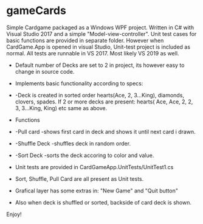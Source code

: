 # gameCards
Simple Cardgame packaged as a Windows WPF project.
Written in C# with Visual Studio 2017 and a simple "Model-view-controller".
Unit test cases for basic functions are provided in separate folder. However when CardGame.App is opened in visual Studio, Unit-test project is included as normal. All tests are runnable in VS 2017. Most likely VS 2019 as well.

* Default number of Decks are set to 2 in project, its however easy to change in source code.


* Implements basic functionality according to specs:
* -Deck is created in sorted order hearts(Ace, 2, 3...King), diamonds, clovers, spades.
   If 2 or more decks are present: hearts( Ace, Ace, 2, 2, 3, 3...King, King) etc same as above.
* Functions
* -Pull card -shows first card in deck and shows it until next card i drawn.
* -Shuffle Deck -shuffles deck in random order.
* -Sort Deck -sorts the deck accoring to color and value.

* Unit tests are provided in CardGameApp.UnitTests/UnitTest1.cs
* Sort, Shuffle, Pull Card are all present as Unit tests.

* Grafical layer has some extras in: "New Game" and "Quit button"
* Also when deck is shuffled or sorted, backside of card deck is shown.

Enjoy!

